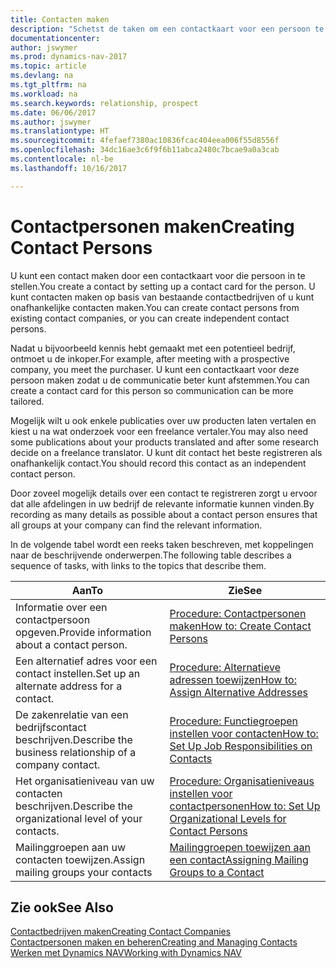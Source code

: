 ```yaml
---
title: Contacten maken
description: "Schetst de taken om een contactkaart voor een persoon te maken, bijvoorbeeld een prospect of leverancier, om de relatie te helpen definiëren en communicatie af te stemmen."
documentationcenter: 
author: jswymer
ms.prod: dynamics-nav-2017
ms.topic: article
ms.devlang: na
ms.tgt_pltfrm: na
ms.workload: na
ms.search.keywords: relationship, prospect
ms.date: 06/06/2017
ms.author: jswymer
ms.translationtype: HT
ms.sourcegitcommit: 4fefaef7380ac10836fcac404eea006f55d8556f
ms.openlocfilehash: 34dc16ae3c6f9f6b11abca2480c7bcae9a0a3cab
ms.contentlocale: nl-be
ms.lasthandoff: 10/16/2017

---
```

# <a name="creating-contact-persons"></a><span data-ttu-id="5762c-103">Contactpersonen maken</span><span class="sxs-lookup"><span data-stu-id="5762c-103">Creating Contact Persons</span></span>
<span data-ttu-id="5762c-104">U kunt een contact maken door een contactkaart voor die persoon in te stellen.</span><span class="sxs-lookup"><span data-stu-id="5762c-104">You create a contact by setting up a contact card for the person.</span></span> <span data-ttu-id="5762c-105">U kunt contacten maken op basis van bestaande contactbedrijven of u kunt onafhankelijke contacten maken.</span><span class="sxs-lookup"><span data-stu-id="5762c-105">You can create contact persons from existing contact companies, or you can create independent contact persons.</span></span>

<span data-ttu-id="5762c-106">Nadat u bijvoorbeeld kennis hebt gemaakt met een potentieel bedrijf, ontmoet u de inkoper.</span><span class="sxs-lookup"><span data-stu-id="5762c-106">For example, after meeting with a prospective company, you meet the purchaser.</span></span> <span data-ttu-id="5762c-107">U kunt een contactkaart voor deze persoon maken zodat u de communicatie beter kunt afstemmen.</span><span class="sxs-lookup"><span data-stu-id="5762c-107">You can create a contact card for this person so communication can be more tailored.</span></span>

<span data-ttu-id="5762c-108">Mogelijk wilt u ook enkele publicaties over uw producten laten vertalen en kiest u na wat onderzoek voor een freelance vertaler.</span><span class="sxs-lookup"><span data-stu-id="5762c-108">You may also need some publications about your products translated and after some research decide on a freelance translator.</span></span> <span data-ttu-id="5762c-109">U kunt dit contact het beste registreren als onafhankelijk contact.</span><span class="sxs-lookup"><span data-stu-id="5762c-109">You should record this contact as an independent contact person.</span></span>

<span data-ttu-id="5762c-110">Door zoveel mogelijk details over een contact te registreren zorgt u ervoor dat alle afdelingen in uw bedrijf de relevante informatie kunnen vinden.</span><span class="sxs-lookup"><span data-stu-id="5762c-110">By recording as many details as possible about a contact person ensures that all groups at your company can find the relevant information.</span></span>

<span data-ttu-id="5762c-111">In de volgende tabel wordt een reeks taken beschreven, met koppelingen naar de beschrijvende onderwerpen.</span><span class="sxs-lookup"><span data-stu-id="5762c-111">The following table describes a sequence of tasks, with links to the topics that describe them.</span></span> 

| <span data-ttu-id="5762c-112">Aan</span><span class="sxs-lookup"><span data-stu-id="5762c-112">To</span></span> | <span data-ttu-id="5762c-113">Zie</span><span class="sxs-lookup"><span data-stu-id="5762c-113">See</span></span> |
| --- | --- |
| <span data-ttu-id="5762c-114">Informatie over een contactpersoon opgeven.</span><span class="sxs-lookup"><span data-stu-id="5762c-114">Provide information about a contact person.</span></span> |[<span data-ttu-id="5762c-115">Procedure: Contactpersonen maken</span><span class="sxs-lookup"><span data-stu-id="5762c-115">How to: Create Contact Persons</span></span>](marketing-how-create-contact-persons.md) |
| <span data-ttu-id="5762c-116">Een alternatief adres voor een contact instellen.</span><span class="sxs-lookup"><span data-stu-id="5762c-116">Set up an alternate address for a contact.</span></span> |[<span data-ttu-id="5762c-117">Procedure: Alternatieve adressen toewijzen</span><span class="sxs-lookup"><span data-stu-id="5762c-117">How to: Assign Alternative Addresses</span></span>](marketing-how-assign-alternate-address.md) |
| <span data-ttu-id="5762c-118">De zakenrelatie van een bedrijfscontact beschrijven.</span><span class="sxs-lookup"><span data-stu-id="5762c-118">Describe the business relationship of a company contact.</span></span> |[<span data-ttu-id="5762c-119">Procedure: Functiegroepen instellen voor contacten</span><span class="sxs-lookup"><span data-stu-id="5762c-119">How to: Set Up Job Responsibilities on Contacts</span></span>](marketing-job-responsibilities.md) |
| <span data-ttu-id="5762c-120">Het organisatieniveau van uw contacten beschrijven.</span><span class="sxs-lookup"><span data-stu-id="5762c-120">Describe the organizational level of your contacts.</span></span> |[<span data-ttu-id="5762c-121">Procedure: Organisatieniveaus instellen voor contactpersonen</span><span class="sxs-lookup"><span data-stu-id="5762c-121">How to: Set Up Organizational Levels for Contact Persons</span></span>](marketing-organizational-levels.md) |
| <span data-ttu-id="5762c-122">Mailinggroepen aan uw contacten toewijzen.</span><span class="sxs-lookup"><span data-stu-id="5762c-122">Assign mailing groups your contacts</span></span> |[<span data-ttu-id="5762c-123">Mailinggroepen toewijzen aan een contact</span><span class="sxs-lookup"><span data-stu-id="5762c-123">Assigning Mailing Groups to a Contact</span></span>](marketing-mailing-groups.md) |

## <a name="see-also"></a><span data-ttu-id="5762c-124">Zie ook</span><span class="sxs-lookup"><span data-stu-id="5762c-124">See Also</span></span>
[<span data-ttu-id="5762c-125">Contactbedrijven maken</span><span class="sxs-lookup"><span data-stu-id="5762c-125">Creating Contact Companies</span></span>](marketing-create-contact-companies.md)  
[<span data-ttu-id="5762c-126">Contactpersonen maken en beheren</span><span class="sxs-lookup"><span data-stu-id="5762c-126">Creating and Managing Contacts</span></span>]()  
[<span data-ttu-id="5762c-127">Werken met Dynamics NAV</span><span class="sxs-lookup"><span data-stu-id="5762c-127">Working with Dynamics NAV</span></span>](ui-work-product.md)

